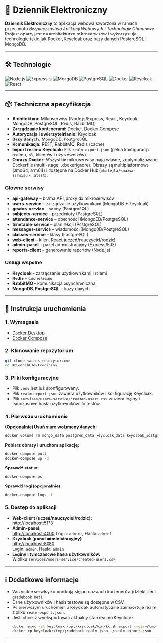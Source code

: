 # 📝 Dziennik Elektroniczny

**Dziennik Elektroniczny** to aplikacja webowa stworzona w ramach przedmiotu _Bezpieczeństwo Aplikacji Webowych i Technologie Chmurowe_. Projekt oparty jest na architekturze mikroserwisów i wykorzystuje technologie takie jak Docker, Keycloak oraz bazy danych PostgreSQL i MongoDB.

---

## 🛠️ Technologie

![Node.js](https://img.shields.io/badge/Node.js-339933?logo=node.js&logoColor=white&style=for-the-badge)
![Express.js](https://img.shields.io/badge/Express.js-000000?logo=express&logoColor=white&style=for-the-badge)
![MongoDB](https://img.shields.io/badge/MongoDB-47A248?logo=mongodb&logoColor=white&style=for-the-badge)
![PostgreSQL](https://img.shields.io/badge/PostgreSQL-4169E1?logo=postgresql&logoColor=white&style=for-the-badge)
![Docker](https://img.shields.io/badge/Docker-2496ED?logo=docker&logoColor=white&style=for-the-badge)
![Keycloak](https://img.shields.io/badge/Keycloak-0075A8?logo=keycloak&logoColor=white&style=for-the-badge)
![React](https://img.shields.io/badge/React-0075A8?logo=react&logoColor=white&style=for-the-badge)

---

## 📦 Techniczna specyfikacja

- **Architektura:** Mikroserwisy (Node.js/Express, React, Keycloak, MongoDB, PostgreSQL, Redis, RabbitMQ)
- **Zarządzanie kontenerami:** Docker, Docker Compose
- **Autoryzacja i uwierzytelnianie:** Keycloak
- **Bazy danych:** MongoDB, PostgreSQL
- **Komunikacja:** REST, RabbitMQ, Redis (cache)
- **Import realmu Keycloak:** Plik `realm-export.json` (pełna konfiguracja realmu, ról, klientów i użytkowników)
- **Obrazy Docker:** Wszystkie mikroserwisy mają własne, zoptymalizowane Dockerfile (multi-stage, .dockerignore). Obrazy są multiplatformowe (amd64, arm64) i dostępne na Docker Hub (`mkalejta/<nazwa-serwisu>:latest`).

### Główne serwisy

- **api-gateway** – brama API, proxy do mikroserwisów
- **users-service** – zarządzanie użytkownikami (MongoDB + Keycloak)
- **grades-service** – oceny (PostgreSQL)
- **subjects-service** – przedmioty (PostgreSQL)
- **attendance-service** – obecności (MongoDB/PostgreSQL)
- **timetable-service** – plan lekcji (PostgreSQL)
- **messages-service** – wiadomości (MongoDB/PostgreSQL)
- **classes-service** – klasy (PostgreSQL)
- **web-client** – klient React (uczeń/nauczyciel/rodzic)
- **admin-panel** – panel administracyjny (Express/EJS)
- **reports-client** – generowanie raportów (Node.js)

### Usługi wspólne

- **Keycloak** – zarządzanie użytkownikami i rolami
- **Redis** – cache/sesje
- **RabbitMQ** – komunikacja asynchroniczna
- **MongoDB, PostgreSQL** – bazy danych

---

## 🚀 Instrukcja uruchomienia

### 1. Wymagania

- [Docker Desktop](https://www.docker.com/products/docker-desktop/)
- [Docker Compose](https://docs.docker.com/compose/)

### 2. Klonowanie repozytorium

```sh
git clone <adres_repozytorium>
cd DziennikElektroniczny
```

### 3. Pliki konfiguracyjne

- Plik `.env` jest już skonfigurowany.
- Plik `realm-export.json` zawiera użytkowników i konfigurację Keycloak.
- Plik `services/users-service/created-users.csv` zawiera loginy i tymczasowe hasła użytkowników do testów.

### 4. Pierwsze uruchomienie

**(Opcjonalnie) Usuń stare wolumeny danych:**
```sh
docker volume rm mongo_data postgres_data keycloak_data keycloak_postgres_data reports_data
```

**Pobierz obrazy i uruchom aplikację:**
```sh
docker-compose pull
docker-compose up -d
```

**Sprawdź status:**
```sh
docker-compose ps
```

**Sprawdź logi (opcjonalnie):**
```sh
docker-compose logs -f
```

### 5. Dostęp do aplikacji

- **Web-client (uczeń/nauczyciel/rodzic):**  
  [http://localhost:5173](http://localhost:5173)
- **Admin-panel:**  
  [http://localhost:4000](http://localhost:4000)
  Login: `admin1`, Hasło: `admin1`
- **Keycloak (panel administracyjny):**  
  [http://localhost:8080](http://localhost:8080)  
  Login: `admin`, Hasło: `admin`
- **Loginy i tymczasowe hasła użytkowników:**  
  W pliku `services/users-service/created-users.csv`

---

## ℹ️ Dodatkowe informacje

- Wszystkie serwisy komunikują się po nazwach kontenerów (dzięki sieci `gradebook-net`).
- Dane użytkowników i hasła testowe są dostępne w CSV.
- Po pierwszym uruchomieniu Keycloak automatycznie zaimportuje realm z pliku `realm-export.json`.
- Jeśli chcesz wyeksportować aktualny stan realmu Keycloak:
  ```sh
  docker exec -it keycloak /opt/keycloak/bin/kc.sh export --dir=/tmp --realm=gradebook --users=realm_file
  docker cp keycloak:/tmp/gradebook-realm.json ./realm-export.json
  ```

---
